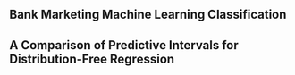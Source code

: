 ## Bank Marketing Machine Learning Classification

## A Comparison of Predictive Intervals for Distribution-Free Regression
